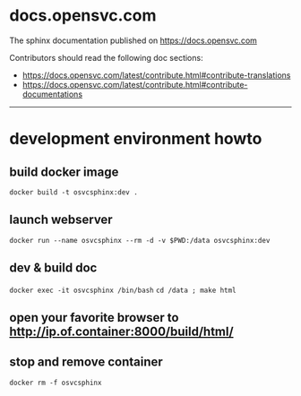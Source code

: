 # docs.opensvc.com
The sphinx documentation published on https://docs.opensvc.com

Contributors should read the following doc sections:

* https://docs.opensvc.com/latest/contribute.html#contribute-translations
* https://docs.opensvc.com/latest/contribute.html#contribute-documentations

---

# development environment howto
## build docker image
`docker build -t osvcsphinx:dev .`

## launch webserver
`docker run --name osvcsphinx --rm -d -v $PWD:/data osvcsphinx:dev`

## dev & build doc
`docker exec -it osvcsphinx /bin/bash`
`cd /data ; make html`

## open your favorite browser to http://ip.of.container:8000/build/html/

## stop and remove container
`docker rm -f osvcsphinx`
